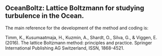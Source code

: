 ## OceanBoltz: Lattice Boltzmann for studying turbulence in the Ocean.

The main reference for the development of the method and coding is:

Timm, K., Kusumaatmaja, H., Kuzmin, A., Shardt, O., Silva, G., & Viggen, E. (2016). The lattice Boltzmann method: principles and practice. Springer International Publishing AG Switzerland, ISSN, 1868-4521.
